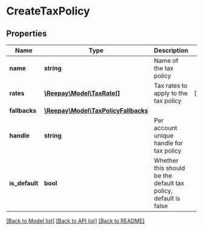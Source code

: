 # CreateTaxPolicy

## Properties
Name | Type | Description | Notes
------------ | ------------- | ------------- | -------------
**name** | **string** | Name of the tax policy | 
**rates** | [**\Reepay\Model\TaxRate[]**](TaxRate.md) | Tax rates to apply to the tax policy | [optional] 
**fallbacks** | [**\Reepay\Model\TaxPolicyFallbacks**](TaxPolicyFallbacks.md) |  | 
**handle** | **string** | Per account unique handle for tax policy | 
**is_default** | **bool** | Whether this should be the default tax policy, default is false | 

[[Back to Model list]](../../README.md#documentation-for-models) [[Back to API list]](../../README.md#documentation-for-api-endpoints) [[Back to README]](../../README.md)

